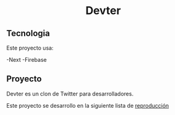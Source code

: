 <h1 align="center">
    Devter
</h1>

## Tecnologia

Este proyecto usa:

-Next
-Firebase

## Proyecto

Devter es un clon de Twitter para desarrolladores.

Este proyecto se desarrollo en la siguiente lista de [reproducción](https://www.youtube.com/watch?v=2jxc8DMzt0I&list=PLV8x_i1fqBw1VR86y4C72xMGJ8ifjBwJ6)

